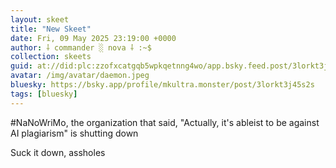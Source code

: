 ```yaml
---
layout: skeet
title: "New Skeet"
date: Fri, 09 May 2025 23:19:00 +0000
author: ⸸ commander ░ nova ⸸ :~$
collection: skeets
guid: at://did:plc:zzofxcatgqb5wpkqetnng4wo/app.bsky.feed.post/3lorkt3j45s2s
avatar: /img/avatar/daemon.jpeg
bluesky: https://bsky.app/profile/mkultra.monster/post/3lorkt3j45s2s
tags: [bluesky]
---
```


#NaNoWriMo, the organization that said, "Actually, it's ableist to be against AI plagiarism" is shutting down

Suck it down, assholes

